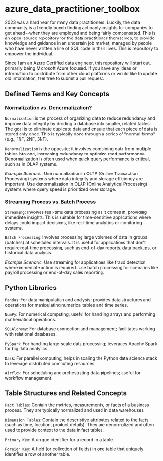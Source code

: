 # azure_data_practitioner_toolbox

2023 was a hard year for many data practitioners. Luckily, the data community is a friendly bunch finding actioanly insights for companies to get ahead--when they are employed and being fairly compensated. This is an open-source repository for the data practitioner themselves, to provide knowledge and guidance in an uncertain job market, managed by people who have never written a line of SQL code in their lives. This is repository to empower the individual.

Since I am an Azure Certified data engineer, this repository will start out, primarily being Microsoft Azure focused. If you have any ideas or information to contribute from other cloud platforms or would like to update old information, feel free to submit a pull request.

## Defined Terms and Key Concepts

### Normalization vs. Denormalization?

`Normalization` is the process of organizing data to reduce redundancy and improve data integrity by dividing a database into smaller, related tables. The goal is to eliminate duplicate data and ensure that each piece of data is stored only once. This is typically done through a series of "normal forms" (e.g., 1NF, 2NF, 3NF).

`Denormalization` is the opposite; it involves combining data from multiple tables into one, increasing redundancy to optimize read performance. Denormalization is often used when quick query performance is critical, such as in OLAP systems.

*Example Scenario*: Use normalization in OLTP (Online Transaction Processing) systems where data integrity and storage efficiency are important. Use denormalization in OLAP (Online Analytical Processing) systems where query speed is prioritized over storage.

### Streaming Process vs. Batch Process

`Streaming`: Involves real-time data processing as it comes in, providing immediate insights. This is suitable for time-sensitive applications where delays could impact decisions, like real-time analytics or monitoring systems.

`Batch Processing`: Involves processing large volumes of data in groups (batches) at scheduled intervals. It is useful for applications that don't require real-time processing, such as end-of-day reports, data backups, or historical data analysis.

*Example Scenario*: Use streaming for applications like fraud detection where immediate action is required. Use batch processing for scenarios like payroll processing or end-of-day sales reporting.

## Python Libraries

`Pandas`: For data manipulation and analysis; provides data structures and operations for manipulating numerical tables and time series.

`NumPy`: For numerical computing; useful for handling arrays and performing mathematical operations.

`SQLAlchemy`: For database connection and management; facilitates working with relational databases.

`PySpark`: For handling large-scale data processing; leverages Apache Spark for big data analytics.

`Dask`: For parallel computing; helps in scaling the Python data science stack to leverage distributed computing resources.

`Airflow`: For scheduling and orchestrating data pipelines; useful for workflow management.

## Table Structures and Related Concepts

`Fact Tables`: Contain the metrics, measurements, or facts of a business process. They are typically normalized and used in data warehouses.

`Dimension Tables`: Contain the descriptive attributes related to the facts (such as time, location, product details). They are denormalized and often used to provide context to the data in fact tables.

`Primary Key`: A unique identifier for a record in a table.

`Foreign Key`: A field (or collection of fields) in one table that uniquely identifies a row of another table.
